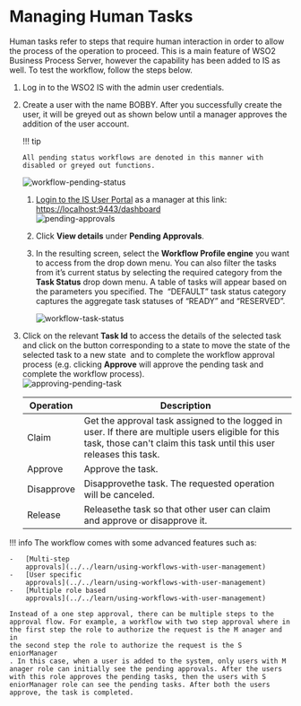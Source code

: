 # Managing Human Tasks

Human tasks refer to steps that require human interaction in order to
allow the process of the operation to proceed. This is a main feature of
WSO2 Business Process Server, however the capability has been added to
IS as well. To test the workflow, follow the steps below.

1.  Log in to the WSO2 IS with the admin user credentials.
2.  Create a user with the name BOBBY. After you successfully create the
    user, it will be greyed out as shown below until a manager approves
    the addition of the user account.

    !!! tip
    
        All pending status workflows are denoted in this manner with
        disabled or greyed out functions.
    

    ![workflow-pending-status](../../assets/img/using-wso2-identity-server/workflow-pending-status.png)  

    1.  [Login to the IS User
        Portal](../../learn/using-the-end-user-dashboard#accessing-the-dashboard-and-its-components)
        as a manager at this link: <https://localhost:9443/dashboard>  
        ![pending-approvals](../../assets/img/using-wso2-identity-server/pending-approvals.png)   
          
    2.  Click **View details** under **Pending Approvals**.
    3.  In the resulting screen, select the **Workflow Profile engine**
        you want to access from the drop down menu. You can also filter
        the tasks from it’s current status by selecting the required
        category from the **Task Status** drop down menu. A table of
        tasks will appear based on the parameters you specified. The
         “DEFAULT” task status category captures the aggregate task
        statuses of “READY” and “RESERVED”.

        ![workflow-task-status](../../assets/img/using-wso2-identity-server/workflow-task-status.png) 

3.  Click on the relevant **Task Id** to access the details of the
    selected task and click on the button corresponding to a state to
    move the state of the selected task to a new state  and to complete
    the workflow approval process (e.g. clicking **Approve** will approve the pending task and complete the workflow
    process).  
    ![approving-pending-task](../../assets/img/using-wso2-identity-server/approving-pending-task.png)   

    | Operation  | Description                                                                                                                                                               |
    |------------|---------------------------------------------------------------------------------------------------------------------------------------------------------------------------|
    | Claim      | Get the approval task assigned to the logged in user. If there are multiple users eligible for this task, those can't claim this task until this user releases this task. |
    | Approve    | Approve the task.                                                                                                                                                         |
    | Disapprove | Disapprovethe task. The requested operation will be canceled.                                                                                                             |
    | Release    | Releasethe task so that other user can claim and approve or disapprove it.                                                                                                |
!!! info 
    The workflow comes with some advanced features such as:

    -   [Multi-step
        approvals](../../learn/using-workflows-with-user-management)
    -   [User specific
        approvals](../../learn/using-workflows-with-user-management)
    -   [Multiple role based
        approvals](../../learn/using-workflows-with-user-management)

    Instead of a one step approval, there can be multiple steps to the
    approval flow. For example, a workflow with two step approval where in
    the first step the role to authorize the request is the M anager and in
    the second step the role to authorize the request is the S eniorManager
    . In this case, when a user is added to the system, only users with M
    anager role can initially see the pending approvals. After the users
    with this role approves the pending tasks, then the users with S
    eniorManager role can see the pending tasks. After both the users
    approve, the task is completed.
